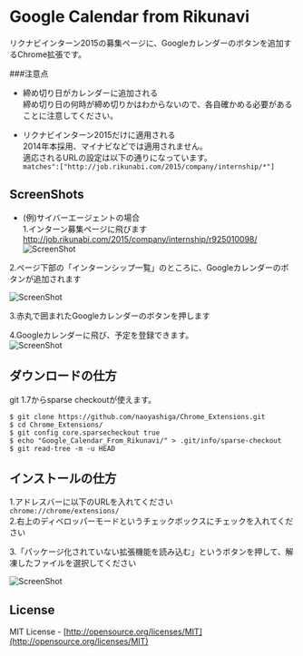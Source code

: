 Google Calendar from Rikunavi
============
リクナビインターン2015の募集ページに、Googleカレンダーのボタンを追加するChrome拡張です。

###注意点
 - 締め切り日がカレンダーに追加される  
 締め切り日の何時が締め切りかはわからないので、各自確かめる必要があることに注意してください。

 - リクナビインターン2015だけに適用される  
 2014年本採用、マイナビなどでは適用されません。  
 適応されるURLの設定は以下の通りになっています。  
`matches":["http://job.rikunabi.com/2015/company/internship/*"]`


ScreenShots
----
- (例)サイバーエージェントの場合  
1.インターン募集ページに飛びます  
<http://job.rikunabi.com/2015/company/internship/r925010098/>  
![ScreenShot](https://raw.github.com/naoyashiga/Chrome_Extensions/master/Google_Calendar_From_Rikunavi/screenshots/cyber.png)

2.ページ下部の「インターンシップ一覧」のところに、Googleカレンダーのボタンが追加されます

![ScreenShot](https://raw.github.com/naoyashiga/Chrome_Extensions/master/Google_Calendar_From_Rikunavi/screenshots/sample.png)

3.赤丸で囲まれたGoogleカレンダーのボタンを押します  

4.Googleカレンダーに飛び、予定を登録できます。  
![ScreenShot](https://raw.github.com/naoyashiga/Chrome_Extensions/master/Google_Calendar_From_Rikunavi/screenshots/calendar.png)

ダウンロードの仕方
----
git 1.7からsparse checkoutが使えます。  

    $ git clone https://github.com/naoyashiga/Chrome_Extensions.git
    $ cd Chrome_Extensions/
    $ git config core.sparsecheckout true
    $ echo "Google_Calendar_From_Rikunavi/" > .git/info/sparse-checkout
    $ git read-tree -m -u HEAD

インストールの仕方
----
1.アドレスバーに以下のURLを入れてください  
`chrome://chrome/extensions/`  
2.右上のディベロッパーモードというチェックボックスにチェックを入れてください  

3.「パッケージ化されていない拡張機能を読み込む」というボタンを押して、解凍したファイルを選択してください  

![ScreenShot](https://raw.github.com/naoyashiga/Chrome_Extensions/master/Google_Calendar_From_Rikunavi/screenshots/install.png)


License
----
MIT License - [http://opensource.org/licenses/MIT](http://opensource.org/licenses/MIT)